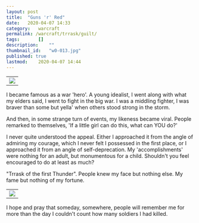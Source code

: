 ```yaml
---
layout: post
title: 	"Guns 'r' Red"
date:	2020-04-07 14:33
category:	warcraft
permalink: /warcraft/trrask/guilt/
tags:		[] 
description: 	""
thumbnail_id:	"w0-013.jpg"
published: true
lastmod:	2020-04-07 14:44
---
```


<table class="inline-imgtbl-l">
<tr>
<td><img class="inline-img" src="{{ site.url }}/assets/img/trrask-gunsarered.jpg"></td>	
</tr>
</table>

I became famous as a war 'hero'. A young idealist, I went along with what my elders said, I went to fight in the big war. I was a middling fighter, I was braver than some but yella' when others stood strong in the storm. 

And then, in some strange turn of events, my likeness became viral. People remarked to themselves, 'If a little girl can do this, what can YOU do?'

I never quite understood the appeal. Either I approached it from the angle of admiring my courage, which I never felt I possessed in the first place, or I approached it from an angle of self-deprecation. My 'accomplishments' were nothing for an adult, but monumentous for a child. Shouldn't you feel encouraged to do at least as much? 

"Trrask of the first Thunder". People knew my face but nothing else. My fame but nothing of my fortune. 

<table class="inline-imgtbl-r">
<tr>
<td><img class="inline-img" src="{{ site.url }}/assets/img/trrask-heliumballoons.jpg"></td>	
</tr>
</table>

I hope and pray that someday, somewhere, people will remember me for more than the day I couldn't count how many soldiers I had killed.

